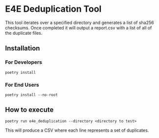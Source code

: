 # E4E Deduplication Tool
This tool iterates over a specified directory and generates a list of sha256 checksums.  Once completed it will output a report.csv with a list of all of the duplicate files.

## Installation
### For Developers
```
poetry install
```

### For End Users
```
poetry install --no-root
```

## How to execute
```
poetry run e4e_deduplication --directory <directory to test>
```

This will produce a CSV where each line represents a set of duplicates.